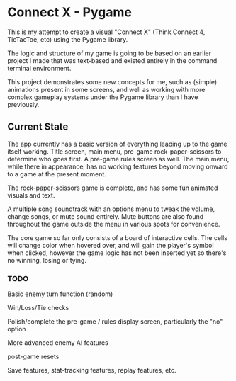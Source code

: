 # Connect X - Pygame

This is my attempt to create a visual "Connect X" (Think Connect 4, TicTacToe, etc) using the Pygame library. 

The logic and structure of my game is going to be based on an earlier project I made that was text-based and existed
entirely in the command terminal environment. 

This project demonstrates some new concepts for me, such as (simple) animations present in some screens, and well as 
working with more complex gameplay systems under the Pygame library than I have previously. 

## Current State

The app currently has a basic version of everything leading up to the game itself working. Title screen, main menu,
pre-game rock-paper-scissors to determine who goes first. A pre-game rules screen as well. The main menu, while there
in appearance, has no working features beyond moving onward to a game at the present moment. 

The rock-paper-scissors game is complete, and has some fun animated visuals and text. 

A multiple song soundtrack with an options menu to tweak the volume, change songs, or mute sound entirely. Mute buttons
are also found throughout the game outside the menu in various spots for convenience. 

The core game so far only consists of a board of interactive cells. The cells will change color when hovered over, and 
will gain the player's symbol when clicked, however the game logic has not been inserted yet so there's no winning,
losing or tying. 
 
### TODO

Basic enemy turn function (random)

Win/Loss/Tie checks

Polish/complete the pre-game / rules display screen, particularly the "no" option

More advanced enemy AI features

post-game resets

Save features, stat-tracking features, replay features, etc. 

